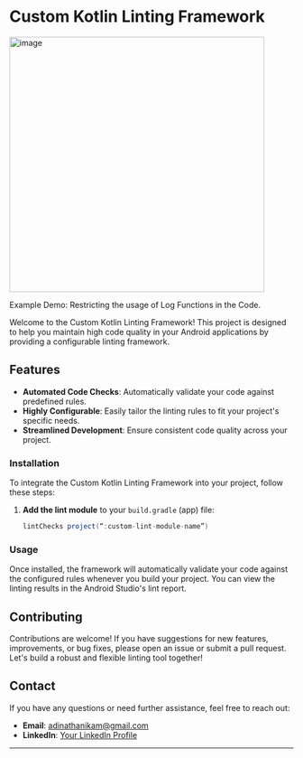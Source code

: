 # Custom Kotlin Linting Framework

<img width="452" alt="image" src="https://github.com/user-attachments/assets/8683010f-f8ef-4b20-911f-bd38cda318bf">

Example Demo: Restricting the usage of Log Functions in the Code.


Welcome to the Custom Kotlin Linting Framework! This project is designed to help you maintain high code quality in your Android applications by providing a configurable linting framework.

## Features

- **Automated Code Checks**: Automatically validate your code against predefined rules.
- **Highly Configurable**: Easily tailor the linting rules to fit your project's specific needs.
- **Streamlined Development**: Ensure consistent code quality across your project.

### Installation

To integrate the Custom Kotlin Linting Framework into your project, follow these steps:

1. **Add the lint module** to your `build.gradle` (app) file:

    ```groovy
    lintChecks project(“:custom-lint-module-name”)
    ```

### Usage

Once installed, the framework will automatically validate your code against the configured rules whenever you build your project. You can view the linting results in the Android Studio's lint report.

## Contributing

Contributions are welcome! If you have suggestions for new features, improvements, or bug fixes, please open an issue or submit a pull request. Let's build a robust and flexible linting tool together!

## Contact

If you have any questions or need further assistance, feel free to reach out:

- **Email**: adinathanikam@gmail.com
- **LinkedIn**: [Your LinkedIn Profile](https://www.linkedin.com/in/adinath-nikam/)

---

